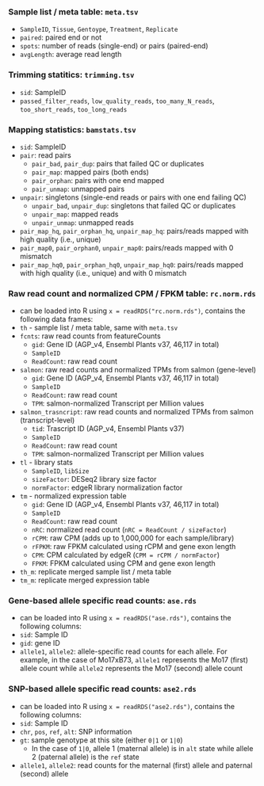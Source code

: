 ### Sample list / meta table: `meta.tsv`
- `SampleID`, `Tissue`, `Gentoype`, `Treatment`, `Replicate`
- `paired`: paired end or not
- `spots`: number of reads (single-end) or pairs (paired-end)
- `avgLength`: average read length

### Trimming statitics: `trimming.tsv`
- `sid`: SampleID
- `passed_filter_reads`, `low_quality_reads`, `too_many_N_reads`, `too_short_reads`, `too_long_reads`

### Mapping statistics: `bamstats.tsv`
- `sid`: SampleID
- `pair`: read pairs
  - `pair_bad`, `pair_dup`: pairs that failed QC or duplicates
  - `pair_map`: mapped pairs (both ends)
  - `pair_orphan`: pairs with one end mapped
  - `pair_unmap`: unmapped pairs
- `unpair`: singletons (single-end reads or pairs with one end failing QC)
  - `unpair_bad`, `unpair_dup`: singletons that failed QC or duplicates
  - `unpair_map`: mapped reads
  - `unpair_unmap`: unmapped reads
- `pair_map_hq`, `pair_orphan_hq`, `unpair_map_hq`: pairs/reads mapped
  with high quality (i.e., unique)
- `pair_map0`, `pair_orphan0`, `unpair_map0`: pairs/reads mapped with 0 mismatch
- `pair_map_hq0`, `pair_orphan_hq0`, `unpair_map_hq0`: pairs/reads mapped
  with high quality (i.e., unique) and with 0 mismatch

### Raw read count and normalized CPM / FPKM table: `rc.norm.rds`
- can be loaded into R using `x = readRDS("rc.norm.rds")`, contains the following data frames:
- `th` - sample list / meta table, same with `meta.tsv`
- `fcnts`: raw read counts from featureCounts
  - `gid`: Gene ID (AGP_v4, Ensembl Plants v37, 46,117 in total)
  - `SampleID`
  - `ReadCount`: raw read count
- `salmon`: raw read counts and normalized TPMs from salmon (gene-level)
  - `gid`: Gene ID (AGP_v4, Ensembl Plants v37, 46,117 in total)
  - `SampleID`
  - `ReadCount`: raw read count
  - `TPM`: salmon-normalized Transcript per Million values
- `salmon_trasncript`: raw read counts and normalized TPMs from salmon (transcript-level)
  - `tid`: Trascript ID (AGP_v4, Ensembl Plants v37)
  - `SampleID`
  - `ReadCount`: raw read count
  - `TPM`: salmon-normalized Transcript per Million values
- `tl` - library stats
  - `SampleID`, `libSize`
  - `sizeFactor`: DESeq2 library size factor
  - `normFactor`: edgeR library normalization factor
- `tm` - normalized expression table
  - `gid`: Gene ID (AGP_v4, Ensembl Plants v37, 46,117 in total)
  - `SampleID`
  - `ReadCount`: raw read count
  - `nRC`: normalized read count (`nRC = ReadCount / sizeFactor`)
  - `rCPM`: raw CPM (adds up to 1,000,000 for each sample/library)
  - `rFPKM`: raw FPKM calculated using rCPM and gene exon length
  - `CPM`: CPM calculated by edgeR (`CPM = rCPM / normFactor`)
  - `FPKM`: FPKM calculated using CPM and gene exon length
- `th_m`: replicate merged sample list / meta table
- `tm_m`: replicate merged expression table

### Gene-based allele specific read counts: `ase.rds`
- can be loaded into R using `x = readRDS("ase.rds")`, contains the following columns:
- `sid`: Sample ID
- `gid`: gene ID
- `allele1`, `allele2`: allele-specific read counts for each allele. For example, in the case of Mo17xB73, `allele1` represents the Mo17 (first) allele count while `allele2` represents the Mo17 (second) allele count

### SNP-based allele specific read counts: `ase2.rds`
- can be loaded into R using `x = readRDS("ase2.rds")`, contains the following columns:
- `sid`: Sample ID
- `chr`, `pos`, `ref`, `alt`: SNP information
- `gt`: sample genotype at this site (either `0|1` or `1|0`)
  - In the case of `1|0`, allele 1 (maternal allele) is in `alt` state while allele 2 (paternal allele) is the `ref` state
- `allele1`, `allele2`: read counts for the maternal (first) allele and paternal (second) allele
